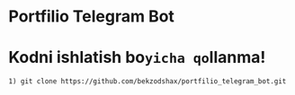 # Portfilio Telegram Bot

# Kodni ishlatish bo`yicha qo`llanma!

```
1) git clone https://github.com/bekzodshax/portfilio_telegram_bot.git
```

